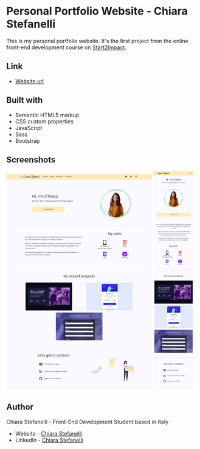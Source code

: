 # Personal Portfolio Website - Chiara Stefanelli

This is my personal portfolio website. It's the first project from the online front-end development course on [Start2Impact](https://www.start2impact.it/).

## Link

- [Website url](https://chiarastef.github.io/personal-portfolio/)

## Built with

- Semantic HTML5 markup
- CSS custom properties
- JavaScript
- Sass
- Bootstrap

## Screenshots

<img src="personal-portfolio-desktop-preview.png" alt="Personal portfolio desktop preview" width="76%"> <img src="personal-portfolio-mobile-preview.png" alt="Personal portfolio mobile preview" width="21%">

## Author

Chiara Stefanelli - Front-End Development Student based in Italy
- Website - [Chiara Stefanelli](https://vibrant-varahamihira-10fe2d.netlify.app/)
- LinkedIn - [Chiara Stefanelli](https://www.linkedin.com/in/chiarastefanelli/?locale=en_US)
